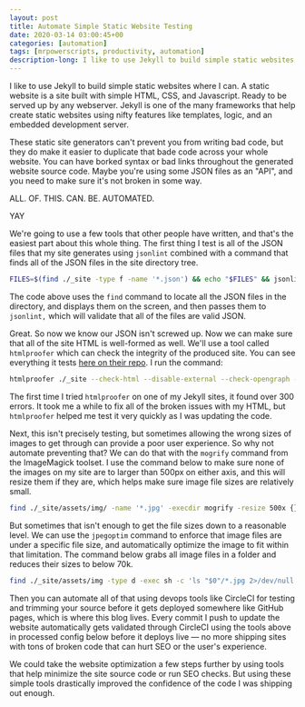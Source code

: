 ```yaml
---
layout: post
title: Automate Simple Static Website Testing
date: 2020-03-14 03:00:45+00
categories: [automation]
tags: [mrpowerscripts, productivity, automation]
description-long: I like to use Jekyll to build simple static websites where I can. A static website is a site built with simple HTML, CSS, and Javascript. Ready to be served up by any webserver. Jekyll is one of the many frameworks that help create static websites using nifty features like templates, logic, and an embedded development server.
---
```


I like to use Jekyll to build simple static websites where I can. A static website is a site built with simple HTML, CSS, and Javascript. Ready to be served up by any webserver. Jekyll is one of the many frameworks that help create static websites using nifty features like templates, logic, and an embedded development server. 

These static site generators can't prevent you from writing bad code, but they do make it easier to duplicate that bade code across your whole website. You can have borked syntax or bad links throughout the generated website source code. Maybe you're using some JSON files as an "API", and you need to make sure it's not broken in some way.

ALL. OF. THIS. CAN. BE. AUTOMATED.

YAY

We're going to use a few tools that other people have written, and that's the easiest part about this whole thing. The first thing I test is all of the JSON files that my site generates using `jsonlint` combined with a command that finds all of the JSON files in the site directory tree.

```bash
FILES=$(find ./_site -type f -name '*.json') && echo "$FILES" && jsonlint $FILES
```

The code above uses the `find` command to locate all the JSON files in the directory, and displays them on the screen, and then passes them to `jsonlint,` which will validate that all of the files are valid JSON.

Great. So now we know our JSON isn't screwed up. Now we can make sure that all of the site HTML is well-formed as well. We'll use a tool called `htmlproofer` which can check the integrity of the produced site. You can see everything it tests [here on their repo](https://github.com/gjtorikian/html-proofer). I run the command:

```bash
htmlproofer ./_site --check-html --disable-external --check-opengraph --check-favicon
```

The first time I tried `htmlproofer` on one of my Jekyll sites, it found over 300 errors. It took me a while to fix all of the broken issues with my HTML, but `htmlproofer` helped me test it very quickly as I was updating the code.

Next, this isn't precisely testing, but sometimes allowing the wrong sizes of images to get through can provide a poor user experience. So why not automate preventing that? We can do that with the `mogrify` command from the ImageMagick toolset. I use the command below to make sure none of the images on my site are to larger than 500px on either axis, and this will resize them if they are, which helps make sure image file sizes are relatively small.

```bash
find ./_site/assets/img/ -name '*.jpg' -execdir mogrify -resize 500x {} \;
```

But sometimes that isn't enough to get the file sizes down to a reasonable level. We can use the `jpegoptim` command to enforce that image files are under a specific file size, and automatically optimize the image to fit within that limitation. The command below grabs all image files in a folder and reduces their sizes to below 70k.

```bash
find ./_site/assets/img -type d -exec sh -c 'ls "$0"/*.jpg 2>/dev/null && jpegoptim --size=70k --max=90 --all-progressive --strip-all -t "$0"/*.jpg' {} \;
```

Then you can automate all of that using devops tools like CircleCI for testing and trimming your source before it gets deployed somewhere like GitHub pages, which is where this blog lives. Every commit I push to update the website automatically gets validated through CircleCI using the tools above in processed config below before it deploys live — no more shipping sites with tons of broken code that can hurt SEO or the user's experience.

<script src="http://gist-it.appspot.com/http://github.com/MrPowerScripts/MrPowerScripts.com/blob/master/.circleci/config.yml"></script>

We could take the website optimization a few steps further by using tools that help minimize the site source code or run SEO checks. But using these simple tools drastically improved the confidence of the code I was shipping out enough.
